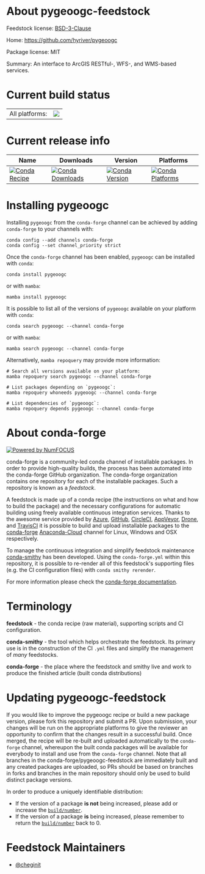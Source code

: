 About pygeoogc-feedstock
========================

Feedstock license: [BSD-3-Clause](https://github.com/conda-forge/pygeoogc-feedstock/blob/main/LICENSE.txt)

Home: https://github.com/hyriver/pygeoogc

Package license: MIT

Summary: An interface to ArcGIS RESTful-, WFS-, and WMS-based services.

Current build status
====================


<table><tr><td>All platforms:</td>
    <td>
      <a href="https://dev.azure.com/conda-forge/feedstock-builds/_build/latest?definitionId=10286&branchName=main">
        <img src="https://dev.azure.com/conda-forge/feedstock-builds/_apis/build/status/pygeoogc-feedstock?branchName=main">
      </a>
    </td>
  </tr>
</table>

Current release info
====================

| Name | Downloads | Version | Platforms |
| --- | --- | --- | --- |
| [![Conda Recipe](https://img.shields.io/badge/recipe-pygeoogc-green.svg)](https://anaconda.org/conda-forge/pygeoogc) | [![Conda Downloads](https://img.shields.io/conda/dn/conda-forge/pygeoogc.svg)](https://anaconda.org/conda-forge/pygeoogc) | [![Conda Version](https://img.shields.io/conda/vn/conda-forge/pygeoogc.svg)](https://anaconda.org/conda-forge/pygeoogc) | [![Conda Platforms](https://img.shields.io/conda/pn/conda-forge/pygeoogc.svg)](https://anaconda.org/conda-forge/pygeoogc) |

Installing pygeoogc
===================

Installing `pygeoogc` from the `conda-forge` channel can be achieved by adding `conda-forge` to your channels with:

```
conda config --add channels conda-forge
conda config --set channel_priority strict
```

Once the `conda-forge` channel has been enabled, `pygeoogc` can be installed with `conda`:

```
conda install pygeoogc
```

or with `mamba`:

```
mamba install pygeoogc
```

It is possible to list all of the versions of `pygeoogc` available on your platform with `conda`:

```
conda search pygeoogc --channel conda-forge
```

or with `mamba`:

```
mamba search pygeoogc --channel conda-forge
```

Alternatively, `mamba repoquery` may provide more information:

```
# Search all versions available on your platform:
mamba repoquery search pygeoogc --channel conda-forge

# List packages depending on `pygeoogc`:
mamba repoquery whoneeds pygeoogc --channel conda-forge

# List dependencies of `pygeoogc`:
mamba repoquery depends pygeoogc --channel conda-forge
```


About conda-forge
=================

[![Powered by
NumFOCUS](https://img.shields.io/badge/powered%20by-NumFOCUS-orange.svg?style=flat&colorA=E1523D&colorB=007D8A)](https://numfocus.org)

conda-forge is a community-led conda channel of installable packages.
In order to provide high-quality builds, the process has been automated into the
conda-forge GitHub organization. The conda-forge organization contains one repository
for each of the installable packages. Such a repository is known as a *feedstock*.

A feedstock is made up of a conda recipe (the instructions on what and how to build
the package) and the necessary configurations for automatic building using freely
available continuous integration services. Thanks to the awesome service provided by
[Azure](https://azure.microsoft.com/en-us/services/devops/), [GitHub](https://github.com/),
[CircleCI](https://circleci.com/), [AppVeyor](https://www.appveyor.com/),
[Drone](https://cloud.drone.io/welcome), and [TravisCI](https://travis-ci.com/)
it is possible to build and upload installable packages to the
[conda-forge](https://anaconda.org/conda-forge) [Anaconda-Cloud](https://anaconda.org/)
channel for Linux, Windows and OSX respectively.

To manage the continuous integration and simplify feedstock maintenance
[conda-smithy](https://github.com/conda-forge/conda-smithy) has been developed.
Using the ``conda-forge.yml`` within this repository, it is possible to re-render all of
this feedstock's supporting files (e.g. the CI configuration files) with ``conda smithy rerender``.

For more information please check the [conda-forge documentation](https://conda-forge.org/docs/).

Terminology
===========

**feedstock** - the conda recipe (raw material), supporting scripts and CI configuration.

**conda-smithy** - the tool which helps orchestrate the feedstock.
                   Its primary use is in the construction of the CI ``.yml`` files
                   and simplify the management of *many* feedstocks.

**conda-forge** - the place where the feedstock and smithy live and work to
                  produce the finished article (built conda distributions)


Updating pygeoogc-feedstock
===========================

If you would like to improve the pygeoogc recipe or build a new
package version, please fork this repository and submit a PR. Upon submission,
your changes will be run on the appropriate platforms to give the reviewer an
opportunity to confirm that the changes result in a successful build. Once
merged, the recipe will be re-built and uploaded automatically to the
`conda-forge` channel, whereupon the built conda packages will be available for
everybody to install and use from the `conda-forge` channel.
Note that all branches in the conda-forge/pygeoogc-feedstock are
immediately built and any created packages are uploaded, so PRs should be based
on branches in forks and branches in the main repository should only be used to
build distinct package versions.

In order to produce a uniquely identifiable distribution:
 * If the version of a package **is not** being increased, please add or increase
   the [``build/number``](https://docs.conda.io/projects/conda-build/en/latest/resources/define-metadata.html#build-number-and-string).
 * If the version of a package **is** being increased, please remember to return
   the [``build/number``](https://docs.conda.io/projects/conda-build/en/latest/resources/define-metadata.html#build-number-and-string)
   back to 0.

Feedstock Maintainers
=====================

* [@cheginit](https://github.com/cheginit/)

